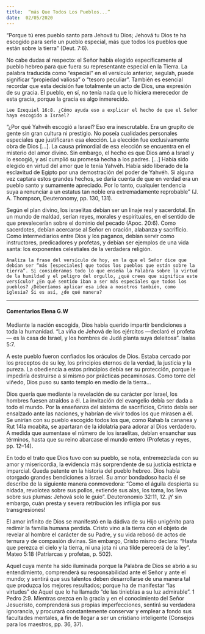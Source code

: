 ```yaml
---
title:  “más Que Todos Los Pueblos...”
date:  02/05/2020
---
```


“Porque tú eres pueblo santo para Jehová tu Dios; Jehová tu Dios te ha escogido para serle un pueblo especial, más que todos los pueblos que están sobre la tierra” (Deut. 7:6).

No cabe dudas al respecto: el Señor había elegido específicamente al pueblo hebreo para que fuera su representante especial en la Tierra. La palabra traducida como “especial” en el versículo anterior, segulah, puede significar “propiedad valiosa” o “tesoro peculiar”. También es esencial recordar que esta decisión fue totalmente un acto de Dios, una expresión de su gracia. El pueblo, en sí, no tenía nada que lo hiciera merecedor de esta gracia, porque la gracia es algo inmerecido.

`Lee Ezequiel 16:8. ¿Cómo ayuda eso a explicar el hecho de que el Señor haya escogido a Israel?`

“¿Por qué Yahvéh escogió a Israel? Eso era inescrutable. Era un grupito de gente sin gran cultura ni prestigio. No poseía cualidades personales especiales que justificaran esa elección. La elección fue exclusivamente obra de Dios [...]. La causa primordial de esa elección se encuentra en el misterio del amor divino. Sin embargo, el hecho es que Dios amó a Israel y lo escogió, y así cumplió su promesa hecha a los padres. [...] Había sido elegido en virtud del amor que le tenía Yahvéh. Había sido liberado de la esclavitud de Egipto por una demostración del poder de Yahvéh. Si alguna vez captara estos grandes hechos, se daría cuenta de que en verdad era un pueblo santo y sumamente apreciado. Por lo tanto, cualquier tendencia suya a renunciar a un estatus tan noble era extremadamente reprobable” (J. A. Thompson, Deuteronomy, pp. 130, 131).

Según el plan divino, los israelitas debían ser un linaje real y sacerdotal. En un mundo de maldad, serían reyes, morales y espirituales, en el sentido de que prevalecerían sobre el dominio del pecado (Apoc. 20:6). Como sacerdotes, debían acercarse al Señor en oración, alabanza y sacrificio. Como intermediarios entre Dios y los paganos, debían servir como instructores, predicadores y profetas, y debían ser ejemplos de una vida santa: los exponentes celestiales de la verdadera religión.

`Analiza la frase del versículo de hoy, en la que el Señor dice que debían ser “más [especiales] que todos los pueblos que están sobre la tierra”. Si consideramos todo lo que enseña la Palabra sobre la virtud de la humildad y el peligro del orgullo, ¿qué crees que significa este versículo? ¿En qué sentido iban a ser más especiales que todos los pueblos? ¿Deberíamos aplicar esa idea a nosotros también, como iglesia? Si es así, ¿de qué manera?`

---

#### Comentarios Elena G.W

Mediante la nación escogida, Dios había querido impartir bendiciones a toda la humanidad. “La viña de Jehová de los ejércitos —declaró el profeta— es la casa de Israel, y los hombres de Judá planta suya deleitosa”. Isaías 5:7.

A este pueblo fueron confiados los oráculos de Dios. Estaba cercado por los preceptos de su ley, los principios eternos de la verdad, la justicia y la pureza. La obediencia a estos principios debía ser su protección, porque le impediría destruirse a sí mismo por prácticas pecaminosas. Como torre del viñedo, Dios puso su santo templo en medio de la tierra…

Dios quería que mediante la revelación de su carácter por Israel, los hombres fuesen atraídos a él. La invitación del evangelio debía ser dada a todo el mundo. Por la enseñanza del sistema de sacrificios, Cristo debía ser ensalzado ante las naciones, y habrían de vivir todos los que mirasen a él. Se unirían con su pueblo escogido todos los que, como Rahab la cananea y Rut 14la moabita, se apartaran de la idolatría para adorar al Dios verdadero. A medida que aumentase el número de los israelitas, debían ensanchar sus términos, hasta que su reino abarcase el mundo entero (Profetas y reyes, pp. 12–14).

En todo el trato que Dios tuvo con su pueblo, se nota, entremezclada con su amor y misericordia, la evidencia más sorprendente de su justicia estricta e imparcial. Queda patente en la historia del pueblo hebreo. Dios había otorgado grandes bendiciones a Israel. Su amor bondadoso hacia él se describe de la siguiente manera conmovedora: “Como el águila despierta su nidada, revolotea sobre sus pollos, extiende sus alas, los toma, los lleva sobre sus plumas: Jehová solo le guio”. Deuteronomio 32:11, 12. ¡Y sin embargo, cuán presta y severa retribución les infligía por sus transgresiones!

El amor infinito de Dios se manifestó en la dádiva de su Hijo unigénito para redimir la familia humana perdida. Cristo vino a la tierra con el objeto de revelar al hombre el carácter de su Padre, y su vida rebosó de actos de ternura y de compasión divinas. Sin embargo, Cristo mismo declara: “Hasta que perezca el cielo y la tierra, ni una jota ni una tilde perecerá de la ley”. Mateo 5:18 (Patriarcas y profetas, p. 502).

Aquel cuya mente ha sido iluminada porque la Palabra de Dios se abrió a su entendimiento, comprenderá su responsabilidad ante el Señor y ante el mundo; y sentirá que sus talentos deben desarrollarse de una manera tal que produzca los mejores resultados; porque ha de manifestar “las virtudes” de Aquel que lo ha llamado “de las tinieblas a su luz admirable”. 1 Pedro 2:9. Mientras crezca en la gracia y en el conocimiento del Señor Jesucristo, comprenderá sus propias imperfecciones, sentirá su verdadera ignorancia, y procurará constantemente conservar y emplear a fondo sus facultades mentales, a fin de llegar a ser un cristiano inteligente (Consejos para los maestros, pp. 36, 37).
